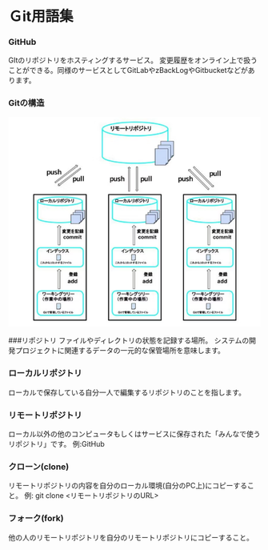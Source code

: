 # Ｇit用語集

### GitHub
GItのリポジトリをホスティングするサービス。
変更履歴をオンライン上で扱うことができる。同様のサービスとしてGitLabやzBackLogやGitbucketなどがあります。

### Gitの構造

![alt text](image.png)

###リポジトリ
ファイルやディレクトリの状態を記録する場所。
システムの開発プロジェクトに関連するデータの一元的な保管場所を意味します。

### ローカルリポジトリ
ローカルで保存している自分一人で編集するリポジトリのことを指します。

### リモートリポジトリ
ローカル以外の他のコンピュータもしくはサービスに保存された「みんなで使うリポジトリ」です。
例:GitHub

### クローン(clone)
リモートリポジトリの内容を自分のローカル環境(自分のPC上)にコピーすること。
例: git clone <リモートリポジトリのURL>

### フォーク(fork)
他の人のリモートリポジトリを自分のリモートリポジトリにコピーすること。





